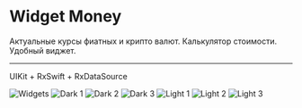 #  Widget Money

Актуальные курсы фиатных и крипто валют.
Калькулятор стоимости.
Удобный виджет.


---------------------------------------
UIKit + RxSwift + RxDataSource 

![Widgets](https://github.com/ProstoMC/Widget-Money/blob/main/Screens/Widgets.png?raw=true)
![Dark 1](https://github.com/ProstoMC/Widget-Money/blob/main/Screens/Dark%201.png?raw=true)
![Dark 2](https://github.com/ProstoMC/Widget-Money/blob/main/Screens/Dark%202.png?raw=true)
![Dark 3](https://github.com/ProstoMC/Widget-Money/blob/main/Screens/Dark%203.png?raw=true)
![Light 1](https://github.com/ProstoMC/Widget-Money/blob/main/Screens/Light%201.png?raw=true)
![Light 2](https://github.com/ProstoMC/Widget-Money/blob/main/Screens/Light%202.png?raw=true)
![Light 3](https://github.com/ProstoMC/Widget-Money/blob/main/Screens/Light%203.png?raw=true)




